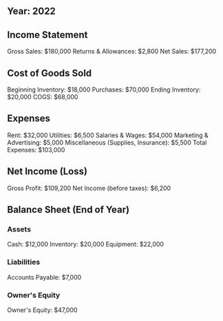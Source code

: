 ## Year: 2022

## Income Statement

Gross Sales: $180,000
Returns & Allowances: $2,800
Net Sales: $177,200

## Cost of Goods Sold

Beginning Inventory: $18,000
Purchases: $70,000
Ending Inventory: $20,000
COGS: $68,000

## Expenses

Rent: $32,000
Utilities: $6,500
Salaries & Wages: $54,000
Marketing & Advertising: $5,000
Miscellaneous (Supplies, Insurance): $5,500
Total Expenses: $103,000

## Net Income (Loss)

Gross Profit: $109,200
Net Income (before taxes): $6,200

## Balance Sheet (End of Year)

### Assets

Cash: $12,000
Inventory: $20,000
Equipment: $22,000

### Liabilities

Accounts Payable: $7,000

### Owner's Equity

Owner's Equity: $47,000
